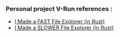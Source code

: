 ### Personal project V-Run references :
- [I Made a FAST File Explorer (in Rust)](https://www.youtube.com/watch?v=Z60f2g-COJY)
- [I Made a SLOWER File Explorer (in Rust)](https://www.youtube.com/watch?v=4wdAZQROc4A)
